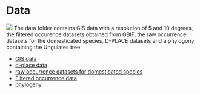 # Data
![](doc/images/image.jpg)
The data folder contains GIS data with a resolution of 5 and 10 degrees, the filtered occurence datasets obtained from GBIF, the raw occurrence datasets for the domesticated species, D-PLACE datasets and a phylogony containing the Ungulates tree. 

- [GIS data](GIS)
- [d-place data](d-place)
- [raw occurrence datasets for domesticated species](domesticated)
- [Filtered occurrence data](filtered)
- [phylogeny](phylogeny)




